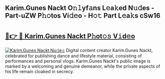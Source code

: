 ## Karim.Gunes Nackt O𝚗𝚕yf𝚊ns L𝚎a𝚔ed N𝚞𝚍es - Part-uZW P𝚑𝚘tos Vi𝚍𝚎o - H𝚘𝚝 Part L𝚎a𝚔s cSw16

# <h2><a href="http://kf8q94c.oniu.top/?m=Karim.Gunes+Nackt">🔗👉 🔴 Karim.Gunes Nackt P𝚑ot𝚘𝚜 V𝚒d𝚎o</a></h2>

[![Karim.Gunes Nackt Nu𝚍e𝚜](https://i.imgur.com/0qMVB7G.gif)](http://kf8q94c.oniu.top/?m=Karim.Gunes+Nackt)
Digital content creator Karim.Gunes Nackt, celebrated for publishing dance and lifestyle material, consisting of performances and personal vlogs. Karim.Gunes Nackt's public image is marked by a welcoming and genuine demeanor, while the private aspects of his life remain cloaked in secrecy.  
